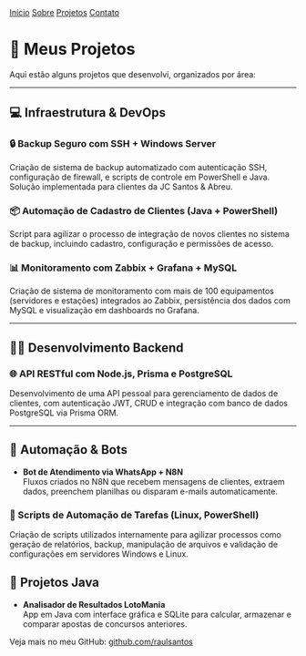 <nav class="navbar">
  <a href="/">Início</a>
  <a href="/sobre">Sobre</a>
  <a href="/projetos">Projetos</a>
  <a href="/contato">Contato</a>
</nav>


# 🧠 Meus Projetos

Aqui estão alguns projetos que desenvolvi, organizados por área:

---

## 💻 Infraestrutura & DevOps

### 🔒 Backup Seguro com SSH + Windows Server
  Criação de sistema de backup automatizado com autenticação SSH, configuração de firewall, e scripts de controle em PowerShell e Java. Solução implementada para clientes da JC Santos & Abreu.

### 📦 Automação de Cadastro de Clientes (Java + PowerShell)
  Script para agilizar o processo de integração de novos clientes no sistema de backup, incluindo cadastro, configuração e permissões de acesso.

### 📊 Monitoramento com Zabbix + Grafana + MySQL
  Criação de sistema de monitoramento com mais de 100 equipamentos (servidores e estações) integrados ao Zabbix, persistência dos dados com MySQL e visualização em dashboards no Grafana.

---

## 🧑‍💻 Desenvolvimento Backend

### 🌐 API RESTful com Node.js, Prisma e PostgreSQL
  Desenvolvimento de uma API pessoal para gerenciamento de dados de clientes, com autenticação JWT, CRUD e integração com banco de dados PostgreSQL via Prisma ORM.

---

## 🤖 Automação & Bots

- **Bot de Atendimento via WhatsApp + N8N**  
  Fluxos criados no N8N que recebem mensagens de clientes, extraem dados, preenchem planilhas ou disparam e-mails automaticamente.

### 📁 Scripts de Automação de Tarefas (Linux, PowerShell)
  Criação de scripts utilizados internamente para agilizar processos como geração de relatórios, backup, manipulação de arquivos e validação de configurações em servidores Windows e Linux.


## 🎰 Projetos Java

- **Analisador de Resultados LotoMania**  
  App em Java com interface gráfica e SQLite para calcular, armazenar e comparar apostas de concursos anteriores.

Veja mais no meu GitHub: [github.com/raulsantos](https://github.com/raulsantos)
